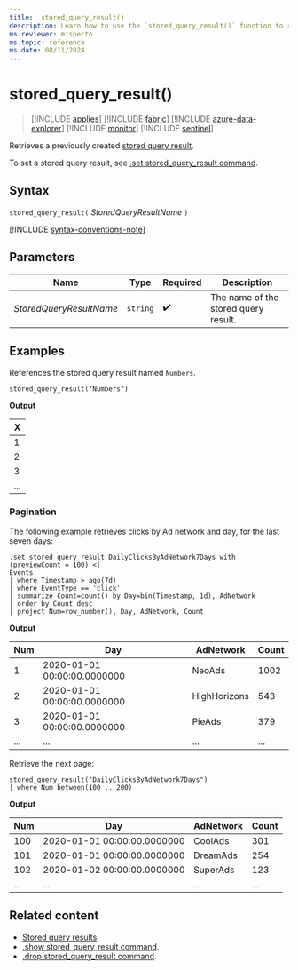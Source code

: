 ```yaml
---
title:  stored_query_result()
description: Learn how to use the `stored_query_result()` function to reference a stored query result.
ms.reviewer: mispecto
ms.topic: reference
ms.date: 08/11/2024
---
```


# stored_query_result()

> [!INCLUDE [applies](../includes/applies-to-version/applies.md)] [!INCLUDE [fabric](../includes/applies-to-version/fabric.md)] [!INCLUDE [azure-data-explorer](../includes/applies-to-version/azure-data-explorer.md)] [!INCLUDE [monitor](../includes/applies-to-version/monitor.md)] [!INCLUDE [sentinel](../includes/applies-to-version/sentinel.md)]

Retrieves a previously created [stored query result](../management/stored-query-results.md).

To set a stored query result, see [.set stored_query_result command](../management/set-stored-query-result-command.md).

## Syntax

`stored_query_result(` *StoredQueryResultName* `)`

[!INCLUDE [syntax-conventions-note](../includes/syntax-conventions-note.md)]

## Parameters

| Name | Type | Required | Description |
|--|--|--|--|
| *StoredQueryResultName* | `string` | :heavy_check_mark: | The name of the stored query result. |

## Examples

References the stored query result named `Numbers`.

```kusto
stored_query_result("Numbers")
```

**Output**

| X |
|---|
| 1 |
| 2 |
| 3 |
| ... |

### Pagination

The following example retrieves clicks by Ad network and day, for the last seven days:

```kusto
.set stored_query_result DailyClicksByAdNetwork7Days with (previewCount = 100) <|
Events
| where Timestamp > ago(7d)
| where EventType == 'click'
| summarize Count=count() by Day=bin(Timestamp, 1d), AdNetwork
| order by Count desc
| project Num=row_number(), Day, AdNetwork, Count
```

**Output**

| Num | Day | AdNetwork | Count |
|-----|-----|-----------|-------|
| 1 | 2020-01-01 00:00:00.0000000 | NeoAds | 1002 |
| 2 | 2020-01-01 00:00:00.0000000 | HighHorizons | 543 |
| 3 | 2020-01-01 00:00:00.0000000 | PieAds | 379 |
| ... | ... | ... | ... |

Retrieve the next page:

```kusto
stored_query_result("DailyClicksByAdNetwork7Days")
| where Num between(100 .. 200)
```

**Output**

| Num | Day | AdNetwork | Count |
|-----|-----|-----------|-------|
| 100 | 2020-01-01 00:00:00.0000000 | CoolAds | 301 |
| 101 | 2020-01-01 00:00:00.0000000 | DreamAds | 254 |
| 102 | 2020-01-02 00:00:00.0000000 | SuperAds | 123 |
| ... | ... | ... | ... |

## Related content

* [Stored query results](../management/stored-query-results.md).
* [.show stored_query_result command](../management/show-stored-query-result-command.md).
* [.drop stored_query_result command](../management/drop-stored-query-result-command.md).
